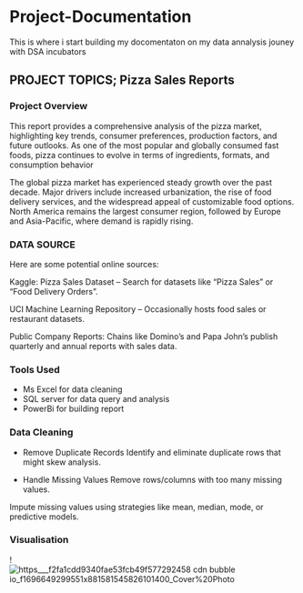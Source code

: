 # Project-Documentation
This is where i start building my docomentaton on my data annalysis jouney with DSA incubators

## PROJECT TOPICS; Pizza Sales Reports

### Project Overview
This report provides a comprehensive analysis of the pizza market, highlighting key trends, consumer preferences, production factors, and future outlooks. As one of the most popular and globally consumed fast foods, pizza continues to evolve in terms of ingredients, formats, and consumption behavior

The global pizza market has experienced steady growth over the past decade. Major drivers include increased urbanization, the rise of food delivery services, and the widespread appeal of customizable food options. North America remains the largest consumer region, followed by Europe and Asia-Pacific, where demand is rapidly rising.

### DATA SOURCE
Here are some potential online sources:

Kaggle: Pizza Sales Dataset – Search for datasets like “Pizza Sales” or “Food Delivery Orders”.

UCI Machine Learning Repository – Occasionally hosts food sales or restaurant datasets.

Public Company Reports: Chains like Domino’s and Papa John’s publish quarterly and annual reports with sales data.

### Tools Used
- Ms Excel for data cleaning
- SQL server for data query and analysis
- PowerBi for building report

### Data Cleaning
- Remove Duplicate Records
Identify and eliminate duplicate rows that might skew analysis.

- Handle Missing Values
Remove rows/columns with too many missing values.

Impute missing values using strategies like mean, median, mode, or predictive models.


### Visualisation










!![https___f2fa1cdd9340fae53fcb49f577292458 cdn bubble io_f1696649299551x881581545826101400_Cover%20Photo](https://github.com/user-attachments/assets/9c40ce2b-1b13-4c80-8b87-f82ea704c1fc)





